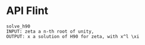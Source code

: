 # API Flint

    solve_h90
    INPUT: zeta a n-th root of unity, 
    OUTPUT: x a solution of H90 for zeta, with x^l \xi 
